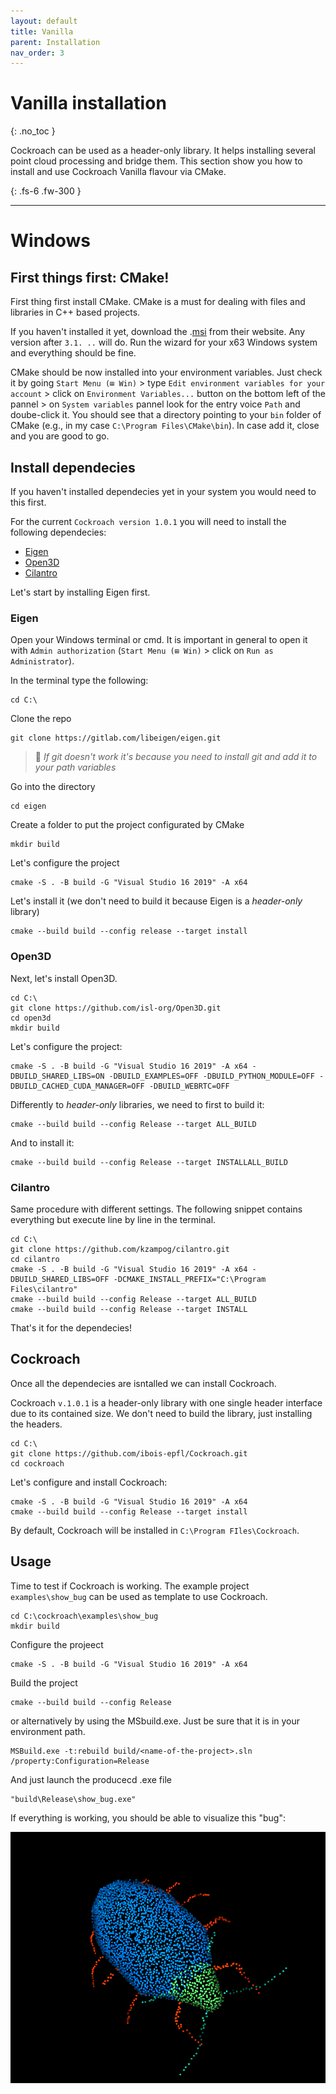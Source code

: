 ```yaml
---
layout: default
title: Vanilla
parent: Installation
nav_order: 3
---
```


# Vanilla installation
{: .no_toc }

Cockroach can be used as a header-only library. It helps installing several point cloud processing and bridge them. This section show you how to install and use Cockroach Vanilla flavour via CMake.

{: .fs-6 .fw-300 }

---

# Windows

## First things first: CMake!

First thing first install CMake. CMake is a must for dealing with files and libraries in C++ based projects. 

If you haven't installed it yet, download the .[msi](https://cmake.org/) from their website. Any version after `3.1. ..` will do. Run the wizard for your x63 Windows system and everything should be fine.

CMake should be now installed into your environment variables. Just check it by going `Start Menu (⊞ Win)` > type `Edit environment variables for your account` > click on `Environment Variables...` button on the bottom left of the pannel > on `System variables` pannel look for the entry voice `Path` and doube-click it. You should see that a directory pointing to your `bin` folder of CMake (e.g., in my case `C:\Program Files\CMake\bin`). In case add it, close and you are good to go.

## Install dependecies

If you haven't installed dependecies yet in your system you would need to this first.

For the current `Cockroach version 1.0.1` you will need to install the following dependecies:

- [Eigen](https://gitlab.com/libeigen/eigen.git)
- [Open3D](https://github.com/isl-org/Open3D)
- [Cilantro](https://github.com/kzampog/cilantro)

Let's start by installing Eigen first.

### Eigen

Open your Windows terminal or cmd. It is important in general to open it with `Admin authorization` (`Start Menu (⊞ Win)` > click on `Run as Administrator`).

In the terminal type the following:

```terminal
cd C:\
```
Clone the repo

```terminal
git clone https://gitlab.com/libeigen/eigen.git
```
> 💬 *If git doesn't work it's because you need to install git and add it to your path variables*

Go into the directory

```terminal
cd eigen
```
Create a folder to put the project configurated by CMake

```terminal
mkdir build
```
Let's configure the project
```terminal
cmake -S . -B build -G "Visual Studio 16 2019" -A x64
```
Let's install it (we don't need to build it because Eigen is a *header-only* library)
```terminal
cmake --build build --config release --target install
```

### Open3D

Next, let's install Open3D.

```terminal
cd C:\
git clone https://github.com/isl-org/Open3D.git
cd open3d
mkdir build
```
Let's configure the project:
```terminal
cmake -S . -B build -G "Visual Studio 16 2019" -A x64 -DBUILD_SHARED_LIBS=ON -DBUILD_EXAMPLES=OFF -DBUILD_PYTHON_MODULE=OFF -DBUILD_CACHED_CUDA_MANAGER=OFF -DBUILD_WEBRTC=OFF
```
Differently to *header-only* libraries, we need to first to build it:
```terminal
cmake --build build --config Release --target ALL_BUILD
```
And to install it:
```terminal
cmake --build build --config Release --target INSTALLALL_BUILD
```

### Cilantro

Same procedure with different settings. The following snippet contains everything but execute line by line in the terminal.

```terminal
cd C:\
git clone https://github.com/kzampog/cilantro.git
cd cilantro
cmake -S . -B build -G "Visual Studio 16 2019" -A x64 -DBUILD_SHARED_LIBS=OFF -DCMAKE_INSTALL_PREFIX="C:\Program Files\cilantro"
cmake --build build --config Release --target ALL_BUILD
cmake --build build --config Release --target INSTALL
```
That's it for the dependecies!

## Cockroach

Once all the dependecies are isntalled we can install Cockroach.

Cockroach `v.1.0.1` is a header-only library with one single header interface due to its contained size. We don't need to build the library, just installing the headers.

```terminal
cd C:\
git clone https://github.com/ibois-epfl/Cockroach.git
cd cockroach
```
Let's configure and install Cockroach:
```terminal
cmake -S . -B build -G "Visual Studio 16 2019" -A x64
cmake --build build --config Release --target install
```

By default, Cockroach will be installed in `C:\Program FIles\Cockroach`.

## Usage

Time to test if Cockroach is working. The example project `examples\show_bug` can be used as template to use Cockroach.

```terminal
cd C:\cockroach\examples\show_bug
mkdir build
```
Configure the projeect
```terminal
cmake -S . -B build -G "Visual Studio 16 2019" -A x64
```
Build the project
```terminal
cmake --build build --config Release
```
or alternatively by using the MSbuild.exe. Just be sure that it is in your environment path.
```terminal
MSBuild.exe -t:rebuild build/<name-of-the-project>.sln /property:Configuration=Release
```
And just launch the producecd .exe file
```terminal
"build\Release\show_bug.exe"
```
If everything is working, you should be able to visualize this "bug":

![showthebug](https://github.com/ibois-epfl/Cockroach-documentation/blob/docu-alpha/img/snap_bug_success.PNG?raw=true)